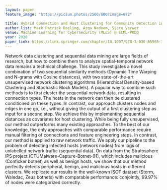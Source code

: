 ```yaml
---
layout: paper
feature_image: "https://picsum.photos/2560/600?image=872"

title: Hybrid Connection and Host Clustering for Community Detection in Spatial-temporal Network Data
author_list: Mark Patrick Roeling, Azqa Nadeem, Sicco Verwer
venue: Machine Learning for Cybersecurity (MLCS) @ ECML-PKDD
year: 2020
paper_link: https://link.springer.com/chapter/10.1007/978-3-030-65965-3_12
---
```



Network data clustering and sequential data mining are large fields of research, but how to combine them to analyze spatial-temporal network data remains a technical challenge. This study investigates a novel combination of two sequential similarity methods (Dynamic Time Warping and N-grams with Cosine distances), with two state-of-the-art unsupervised network clustering algorithms (Hierarchical Density-based Clustering and Stochastic Block Models). A popular way to combine such methods is to first cluster the sequential network data, resulting in connection types. The hosts in the network can then be clustered conditioned on these types. In contrast, our approach clusters nodes and edges in one go, i.e., without giving the output of a first clustering step as input for a second step. We achieve this by implementing sequential distances as covariates for host clustering. While being fully unsupervised, our method outperforms many existing approaches. To the best of our knowledge, the only approaches with comparable performance require manual filtering of connections and feature engineering steps. In contrast, our method is applied to raw network traffic. We apply our pipeline to the problem of detecting infected hosts (network nodes) from logs of unlabelled network traffic (sequential data). On data from the Stratosphere IPS project (CTUMalware-Capture-Botnet-91), which includes malicious (Conficker botnet) as well as benign hosts, we show that our method perfectly detects peripheral, benign, and malicious hosts in different clusters. We replicate our results in the well-known ISOT dataset (Storm, Waledac, Zeus botnets) with comparable performance: conjointly, 99.97% of nodes were categorized correctly.